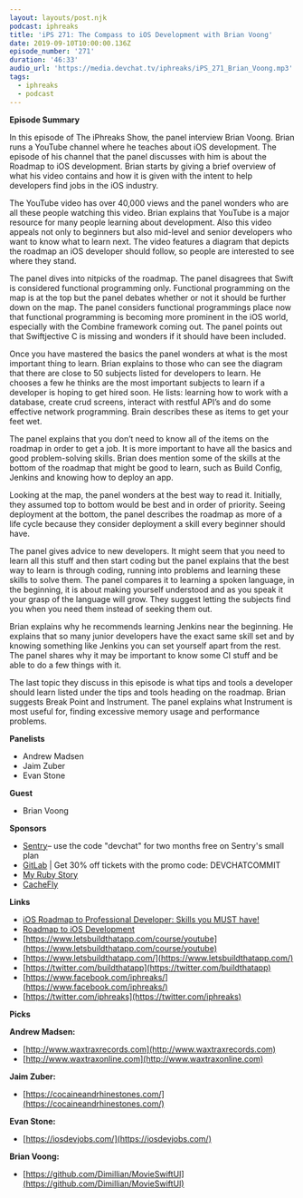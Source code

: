 ```yaml
---
layout: layouts/post.njk
podcast: iphreaks
title: 'iPS 271: The Compass to iOS Development with Brian Voong'
date: 2019-09-10T10:00:00.136Z
episode_number: '271'
duration: '46:33'
audio_url: 'https://media.devchat.tv/iphreaks/iPS_271_Brian_Voong.mp3'
tags:
  - iphreaks
  - podcast
---
```

**Episode Summary**


In this episode of The iPhreaks Show, the panel interview Brian Voong. Brian runs a YouTube channel where he teaches about iOS development. The episode of his channel that the panel discusses with him is about the Roadmap to iOS development. Brian starts by giving a brief overview of what his video contains and how it is given with the intent to help developers find jobs in the iOS industry.

The YouTube video has over 40,000 views and the panel wonders who are all these people watching this video. Brian explains that YouTube is a major resource for many people learning about development. Also this video appeals not only to beginners but also mid-level and senior developers who want to know what to learn next. The video features a diagram that depicts the roadmap an iOS developer should follow, so people are interested to see where they stand. 

The panel dives into nitpicks of the roadmap. The panel disagrees that Swift is considered functional programming only. Functional programming on the map is at the top but the panel debates whether or not it should be further down on the map. The panel considers functional programmings place now that functional programming is becoming more prominent in the iOS world, especially with the Combine framework coming out. The panel points out that Swiftjective C is missing and wonders if it should have been included. 

Once you have mastered the basics the panel wonders at what is the most important thing to learn. Brian explains to those who can see the diagram that there are close to 50 subjects listed for developers to learn. He chooses a few he thinks are the most important subjects to learn if a developer is hoping to get hired soon. He lists: learning how to work with a database, create crud screens, interact with restful API’s and do some effective network programming. Brain describes these as items to get your feet wet. 

The panel explains that you don’t need to know all of the items on the roadmap in order to get a job. It is more important to have all the basics and good problem-solving skills. Brian does mention some of the skills at the bottom of the roadmap that might be good to learn, such as Build Config, Jenkins and knowing how to deploy an app.

Looking at the map, the panel wonders at the best way to read it. Initially, they assumed top to bottom would be best and in order of priority. Seeing deployment at the bottom, the panel describes the roadmap as more of a life cycle because they consider deployment a skill every beginner should have.  

The panel gives advice to new developers. It might seem that you need to learn all this stuff and then start coding but the panel explains that the best way to learn is through coding, running into problems and learning these skills to solve them. The panel compares it to learning a spoken language, in the beginning, it is about making yourself understood and as you speak it your grasp of the language will grow. They suggest letting the subjects find you when you need them instead of seeking them out. 

Brian explains why he recommends learning Jenkins near the beginning. He explains that so many junior developers have the exact same skill set and by knowing something like Jenkins you can set yourself apart from the rest. The panel shares why it may be important to know some CI stuff and be able to do a few things with it. 

The last topic they discuss in this episode is what tips and tools a developer should learn listed under the tips and tools heading on the roadmap. Brian suggests Break Point and Instrument. The panel explains what Instrument is most useful for, finding excessive memory usage and performance problems.


**Panelists**

- Andrew Madsen
- Jaim Zuber
- Evan Stone

**Guest**

- Brian Voong

**Sponsors**

- [Sentry](http://sentry.io/)– use the code "devchat" for two months free on Sentry's small plan
- [GitLab](https://devchat.tv/gitlabcommit) | Get 30% off tickets with the promo code: DEVCHATCOMMIT
- [My Ruby Story](https://devchat.tv/my-ruby-story/)
- [CacheFly](https://www.cachefly.com/)

**Links**

- [iOS Roadmap to Professional Developer: Skills you MUST have!](https://www.youtube.com/watch?v=pbhLZMVBlp0)
- [Roadmap to iOS Development](https://www.reddit.com/r/iOSProgramming/comments/82w6qa/2018_roadmap_to_ios_development/)
- [https://www.letsbuildthatapp.com/course/youtube](https://www.letsbuildthatapp.com/course/youtube)
- [https://www.letsbuildthatapp.com/](https://www.letsbuildthatapp.com/)
- [https://twitter.com/buildthatapp](https://twitter.com/buildthatapp)
- [https://www.facebook.com/iphreaks/](https://www.facebook.com/iphreaks/)
- [https://twitter.com/iphreaks](https://twitter.com/iphreaks)

**Picks**

**Andrew Madsen:**

- [http://www.waxtraxrecords.com](http://www.waxtraxrecords.com)
- [http://www.waxtraxonline.com](http://www.waxtraxonline.com)

**Jaim Zuber:**

- [https://cocaineandrhinestones.com/](https://cocaineandrhinestones.com/)

**Evan Stone:**

- [https://iosdevjobs.com/](https://iosdevjobs.com/)

**Brian Voong:**

- [https://github.com/Dimillian/MovieSwiftUI](https://github.com/Dimillian/MovieSwiftUI)
